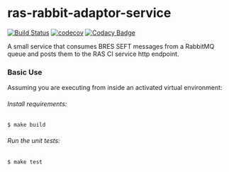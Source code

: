# ras-rabbit-adaptor-service

[![Build Status](https://travis-ci.org/ONSdigital/ras-rabbit-adaptor-service.svg?branch=master)](https://travis-ci.org/ONSdigital/ras-rabbit-adaptor-service) 
[![codecov](https://codecov.io/gh/ONSdigital/ras-rabbit-adaptor-service/branch/master/graph/badge.svg)](https://codecov.io/gh/ONSdigital/ras-rabbit-adaptor-service)
[![Codacy Badge](https://api.codacy.com/project/badge/Grade/043810e79dac47759cc661361a8af12b)](https://www.codacy.com/app/ONS/ras-rabbit-adaptor-service?utm_source=github.com&amp;utm_medium=referral&amp;utm_content=ONSdigital/ras-rabbit-adaptor-service&amp;utm_campaign=Badge_Grade)

A small service that consumes BRES SEFT messages from a RabbitMQ queue and posts them to the RAS CI service http endpoint.

### Basic Use

Assuming you are executing from inside an activated virtual environment:

###### Install requirements:

    $ make build

###### Run the unit tests:

    $ make test
